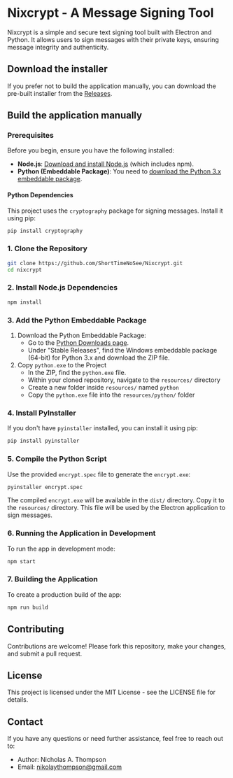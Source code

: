 # Nixcrypt - A Message Signing Tool

Nixcrypt is a simple and secure text signing tool built with Electron and Python. It allows users to sign messages with their private keys, ensuring message integrity and authenticity.

## Download the installer
If you prefer not to build the application manually, you can download the pre-built installer from the [Releases](https://github.com/ShortTimeNoSee/Nixcrypt/releases).

## Build the application manually
### Prerequisites

Before you begin, ensure you have the following installed:

- **Node.js**: [Download and install Node.js](https://nodejs.org/) (which includes npm).
- **Python (Embeddable Package)**: You need to [download the Python 3.x embeddable package](https://www.python.org/downloads/windows/).

#### Python Dependencies

This project uses the `cryptography` package for signing messages. Install it using pip:

```bash
pip install cryptography
```

### 1. Clone the Repository
```bash
git clone https://github.com/ShortTimeNoSee/Nixcrypt.git
cd nixcrypt
```

### 2. Install Node.js Dependencies
```bash
npm install
```

### 3. Add the Python Embeddable Package
1. Download the Python Embeddable Package:
    * Go to the [Python Downloads page](https://www.python.org/downloads/windows/).
    * Under "Stable Releases", find the Windows embeddable package (64-bit) for Python 3.x and download the ZIP file.
2. Copy `python.exe` to the Project
    * In the ZIP, find the `python.exe` file.
    * Within your cloned repository, navigate to the `resources/` directory
    * Create a new folder inside `resources/` named `python`
    * Copy the `python.exe` file into the `resources/python/` folder

### 4. Install PyInstaller
If you don't have `pyinstaller` installed, you can install it using pip:
```bash
pip install pyinstaller
```

### 5. Compile the Python Script
Use the provided `encrypt.spec` file to generate the `encrypt.exe`:
```bash
pyinstaller encrypt.spec
```
The compiled `encrypt.exe` will be available in the `dist/` directory. Copy it to the `resources/` directory. This file will be used by the Electron application to sign messages.

### 6. Running the Application in Development
To run the app in development mode:
```bash
npm start
```

### 7. Building the Application
To create a production build of the app:
```bash
npm run build
```

## Contributing

Contributions are welcome! Please fork this repository, make your changes, and submit a pull request.

## License

This project is licensed under the MIT License - see the LICENSE file for details.

## Contact

If you have any questions or need further assistance, feel free to reach out to:
- Author: Nicholas A. Thompson
- Email: nikolaythompson@gmail.com
